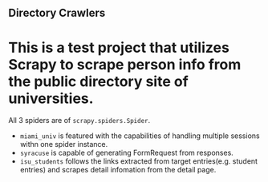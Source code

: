 Directory Crawlers
---

This is a test project that utilizes Scrapy to scrape person info from the public directory site of universities.
===

All 3 spiders are of `scrapy.spiders.Spider`.

- `miami_univ` is featured with the capabilities of handling multiple sessions withn one spider instance.
- `syracuse` is capable of generating FormRequest from responses.
- `isu_students` follows the links extracted from target entries(e.g. student entries) and scrapes detail infomation from the detail page.

